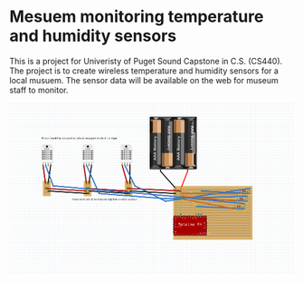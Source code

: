 # Mesuem monitoring temperature and humidity sensors
This is a project for Univeristy of Puget Sound Capstone in C.S. (CS440).
The project is to create wireless temperature and humidity sensors for a
local musuem. The sensor data will be available on the web for museum staff
to monitor. 

![Alt text](./images/fritzingDiagram.jpg?raw=true)
